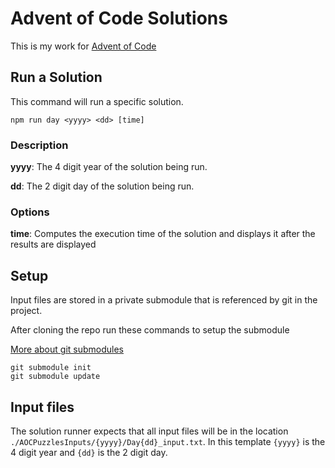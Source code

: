 # Advent of Code Solutions

This is my work for [Advent of Code](https://adventofcode.com/)

## Run a Solution

This command will run a specific solution.

```CMD
npm run day <yyyy> <dd> [time]
```

### Description

**yyyy**: The 4 digit year of the solution being run.

**dd**: The 2 digit day of the solution being run.

### Options

**time**: Computes the execution time of the solution and displays it after the results are displayed

## Setup

Input files are stored in a private submodule that is referenced by git in the project. 

After cloning the repo run these commands to setup the submodule

[More about git submodules](https://git-scm.com/book/en/v2/Git-Tools-Submodules)

```CMD
git submodule init
git submodule update
```
## Input files

The solution runner expects that all input files will be in the location `./AOCPuzzlesInputs/{yyyy}/Day{dd}_input.txt`. In this template `{yyyy}` is the 4 digit year and `{dd}` is the 2 digit day.
